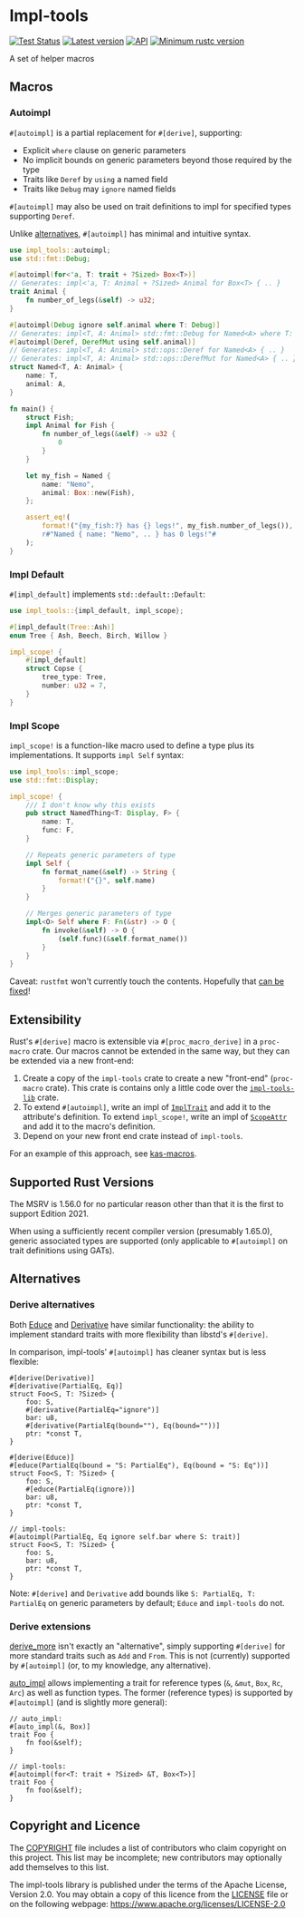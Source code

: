 Impl-tools
=======

[![Test Status](https://github.com/kas-gui/impl-tools/workflows/Tests/badge.svg?event=push)](https://github.com/kas-gui/impl-tools/actions)
[![Latest version](https://img.shields.io/crates/v/impl-tools.svg)](https://crates.io/crates/impl-tools)
[![API](https://docs.rs/impl-tools/badge.svg)](https://docs.rs/impl-tools)
[![Minimum rustc version](https://img.shields.io/badge/rustc-1.56+-lightgray.svg)](https://github.com/kas-gui/impl-tools#supported-rust-versions)

A set of helper macros


Macros
------

### Autoimpl

`#[autoimpl]` is a partial replacement for `#[derive]`, supporting:

-   Explicit `where` clause on generic parameters
-   No implicit bounds on generic parameters beyond those required by the type
-   Traits like `Deref` by `using` a named field
-   Traits like `Debug` may `ignore` named fields

`#[autoimpl]` may also be used on trait definitions to impl for specified types
supporting `Deref`.

Unlike [alternatives](#alternatives), `#[autoimpl]` has minimal and intuitive syntax.

```rust
use impl_tools::autoimpl;
use std::fmt::Debug;

#[autoimpl(for<'a, T: trait + ?Sized> Box<T>)]
// Generates: impl<'a, T: Animal + ?Sized> Animal for Box<T> { .. }
trait Animal {
    fn number_of_legs(&self) -> u32;
}

#[autoimpl(Debug ignore self.animal where T: Debug)]
// Generates: impl<T, A: Animal> std::fmt::Debug for Named<A> where T: Debug { .. }
#[autoimpl(Deref, DerefMut using self.animal)]
// Generates: impl<T, A: Animal> std::ops::Deref for Named<A> { .. }
// Generates: impl<T, A: Animal> std::ops::DerefMut for Named<A> { .. }
struct Named<T, A: Animal> {
    name: T,
    animal: A,
}

fn main() {
    struct Fish;
    impl Animal for Fish {
        fn number_of_legs(&self) -> u32 {
            0
        }
    }

    let my_fish = Named {
        name: "Nemo",
        animal: Box::new(Fish),
    };

    assert_eq!(
        format!("{my_fish:?} has {} legs!", my_fish.number_of_legs()),
        r#"Named { name: "Nemo", .. } has 0 legs!"#
    );
}
```

### Impl Default

`#[impl_default]` implements `std::default::Default`:

```rust
use impl_tools::{impl_default, impl_scope};

#[impl_default(Tree::Ash)]
enum Tree { Ash, Beech, Birch, Willow }

impl_scope! {
    #[impl_default]
    struct Copse {
        tree_type: Tree,
        number: u32 = 7,
    }
}
```

### Impl Scope

`impl_scope!` is a function-like macro used to define a type plus its
implementations. It supports `impl Self` syntax:

```rust
use impl_tools::impl_scope;
use std::fmt::Display;

impl_scope! {
    /// I don't know why this exists
    pub struct NamedThing<T: Display, F> {
        name: T,
        func: F,
    }

    // Repeats generic parameters of type
    impl Self {
        fn format_name(&self) -> String {
            format!("{}", self.name)
        }
    }

    // Merges generic parameters of type
    impl<O> Self where F: Fn(&str) -> O {
        fn invoke(&self) -> O {
            (self.func)(&self.format_name())
        }
    }
}
```

Caveat: `rustfmt` won't currently touch the contents. Hopefully that
[can be fixed](https://github.com/rust-lang/rustfmt/issues/5254)!


Extensibility
-------------

Rust's `#[derive]` macro is extensible via `#[proc_macro_derive]` in a `proc-macro` crate.
Our macros cannot be extended in the same way, but they can be extended via a new front-end:

1.  Create a copy of the `impl-tools` crate to create a new "front-end" (`proc-macro` crate).
    This crate is contains only a little code over the [`impl-tools-lib`] crate.
2.  To extend `#[autoimpl]`, write an impl of [`ImplTrait`] and add it to the attribute's definition.
    To extend `impl_scope!`, write an impl of [`ScopeAttr`] and add it to the macro's definition.
3.  Depend on your new front end crate instead of `impl-tools`.

For an example of this approach, see [kas-macros](https://github.com/kas-gui/kas/tree/master/crates/kas-macros).

[`impl-tools-lib`]: https://docs.rs/impl-tools-lib/
[`ImplTrait`]: https://docs.rs/impl-tools-lib/latest/impl_tools_lib/autoimpl/trait.ImplTrait.html
[`ScopeAttr`]: https://docs.rs/impl-tools-lib/latest/impl_tools_lib/trait.ScopeAttr.html


Supported Rust Versions
------------------------------

The MSRV is 1.56.0 for no particular reason other than that it is the first to support Edition 2021.

When using a sufficiently recent compiler version (presumably 1.65.0), generic associated types
are supported (only applicable to `#[autoimpl]` on trait definitions using GATs).


Alternatives
------------

### Derive alternatives

Both [Educe](https://crates.io/crates/educe) and [Derivative](https://crates.io/crates/derivative)
have similar functionality: the ability to implement standard traits with more flexibility than
libstd's `#[derive]`.

In comparison, impl-tools' `#[autoimpl]` has cleaner syntax but is less flexible:
```rust,ignore
#[derive(Derivative)]
#[derivative(PartialEq, Eq)]
struct Foo<S, T: ?Sized> {
    foo: S,
    #[derivative(PartialEq="ignore")]
    bar: u8,
    #[derivative(PartialEq(bound=""), Eq(bound=""))]
    ptr: *const T,
}

#[derive(Educe)]
#[educe(PartialEq(bound = "S: PartialEq"), Eq(bound = "S: Eq"))]
struct Foo<S, T: ?Sized> {
    foo: S,
    #[educe(PartialEq(ignore))]
    bar: u8,
    ptr: *const T,
}

// impl-tools:
#[autoimpl(PartialEq, Eq ignore self.bar where S: trait)]
struct Foo<S, T: ?Sized> {
    foo: S,
    bar: u8,
    ptr: *const T,
}
```

Note: `#[derive]` and `Derivative` add bounds like `S: PartialEq, T: PartialEq` on generic parameters by default; `Educe` and `impl-tools` do not.

### Derive extensions

[derive_more](https://crates.io/crates/derive_more) isn't exactly an "alternative", simply
supporting `#[derive]` for more standard traits such as `Add` and `From`.
This is not (currently) supported by `#[autoimpl]` (or, to my knowledge, any alternative).

[auto_impl](https://crates.io/crates/auto_impl/) allows implementing a trait for reference types
(`&`, `&mut`, `Box`, `Rc`, `Arc`) as well as function types. The former (reference types) is
supported by `#[autoimpl]` (and is slightly more general):
```rust,ignore
// auto_impl:
#[auto_impl(&, Box)]
trait Foo {
    fn foo(&self);
}

// impl-tools:
#[autoimpl(for<T: trait + ?Sized> &T, Box<T>)]
trait Foo {
    fn foo(&self);
}
```


Copyright and Licence
---------------------

The [COPYRIGHT](COPYRIGHT) file includes a list of contributors who claim
copyright on this project. This list may be incomplete; new contributors may
optionally add themselves to this list.

The impl-tools library is published under the terms of the Apache License, Version 2.0.
You may obtain a copy of this licence from the [LICENSE](LICENSE) file or on
the following webpage: <https://www.apache.org/licenses/LICENSE-2.0>

